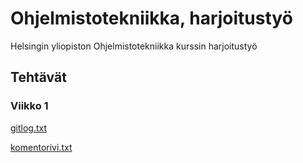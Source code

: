 # Ohjelmistotekniikka, harjoitustyö

Helsingin yliopiston Ohjelmistotekniikka kurssin harjoitustyö


## Tehtävät

### Viikko 1

[gitlog.txt](https://github.com/Hiipivahalko/ot-hajoitustyo/blob/master/laskarit/viikko1/gitlog.txt)

[komentorivi.txt](https://github.com/Hiipivahalko/ot-hajoitustyo/blob/master/laskarit/viikko1/komentorivi.txt)

